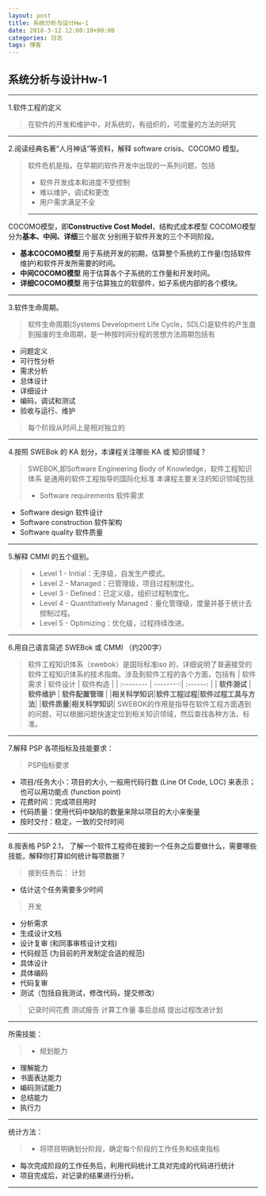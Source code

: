 ```yaml
---
layout: post
title: 系统分析与设计Hw-1
date: 2018-3-12 12:00:10+00:00
categories: 日志
tags: 博客
---
```

## 系统分析与设计Hw-1
--------
1.软件工程的定义
> 在软件的开发和维护中，对系统的，有组织的，可度量的方法的研究

-----------
2.阅读经典名著“人月神话”等资料，解释 software crisis、COCOMO 模型。
> 软件危机是指，在早期的软件开发中出现的一系列问题，包括
> - 软件开发成本和进度不受控制
> - 难以维护，调试和更改
> - 用户需求满足不全
> 
> -----------
COCOMO模型，即**Constructive Cost Model**，结构式成本模型
 COCOMO模型分为**基本、中间、详细**三个层次
 分别用于软件开发的三个不同阶段。
 - **基本COCOMO模型**  用于系统开发的初期，估算整个系统的工作量(包括软件维护)和软件开发所需要的时间。
 - **中间COCOMO模型**  用于估算各个子系统的工作量和开发时间。
 - **详细COCOMO模型**  用于估算独立的软部件，如子系统内部的各个模块。

-----------
3.软件生命周期。
>软件生命周期(Systems Development Life Cycle，SDLC)是软件的产生直到报废的生命周期，是一种按时间分程的思想方法周期包括有
- 问题定义 
- 可行性分析
- 需求分析
- 总体设计
- 详细设计
- 编码，调试和测试
- 验收与运行、维护

>每个阶段从时间上是相对独立的

-----------
4.按照 SWEBok 的 KA 划分，本课程关注哪些 KA 或 知识领域？
>SWEBOK,即Software Engineering Body of Knowledge，软件工程知识体系
>是通用的软件工程指导的国际化标准
>本课程主要关注的知识领域包括
>- Software requirements 软件需求
- Software design 软件设计
- Software construction 软件架构
- Software quality 软件质量

-----------
5.解释 CMMI 的五个级别。
>- Level 1 - Initial：无序级，自发生产模式。
>- Level 2 - Managed：已管理级，项目过程制度化。
>- Level 3 - Defined：已定义级，组织过程制度化。
>- Level 4 - Quantitatively Managed：量化管理级，度量并基于统计去控制过程。
>- Level 5 - Optimizing：优化级，过程持续改进。

-----------
6.用自己语言简述 SWEBok 或 CMMI （约200字）
>软件工程知识体系（swebok）是国际标准iso 的，详细说明了普遍接受的软件工程知识体系的技术指南。涉及到软件工程的各个方面，包括有
>| 软件需求      |    软件设计 |   软件构造   |
| :-------- | --------:| :------: |
| **软件测试**    |   **软件维护** |  **软件配置管理**  |
|**相关科学知识**|**软件工程过程**|**软件过程工具与方法**|
|**软件质量**|**相关科学知识**|
 SWEBOK的作用是指导在软件工程方面遇到的问题，可以根据问题快速定位到相关知识领域，然后查找各种方法、标准。

----------
7.解释 PSP 各项指标及技能要求：
> PSP指标要求
- 项目/任务大小：项目的大小, 一般用代码行数 (Line Of Code, LOC) 来表示；也可以用功能点 (function point)
- 花费时间：完成项目用时
- 代码质量：使用代码中缺陷的数量来除以项目的大小来衡量
- 按时交付：稳定，一致的交付时间

----------
8.按表格 PSP 2.1， 了解一个软件工程师在接到一个任务之后要做什么，需要哪些技能，解释你打算如何统计每项数据？
>接到任务后：
>计划
- 估计这个任务需要多少时间

>开发
- 分析需求
- 生成设计文档
- 设计复审 (和同事审核设计文档)
- 代码规范 (为目前的开发制定合适的规范)
- 具体设计
- 具体编码
- 代码复审
- 测试（包括自我测试，修改代码，提交修改）

>记录时间花费
测试报告
计算工作量
事后总结
提出过程改进计划

--------
所需技能：
>- 规划能力
- 理解能力
- 书面表达能力
- 编码测试能力
- 总结能力
- 执行力

--------
统计方法：

>- 将项目明确划分阶段，确定每个阶段的工作任务和结束指标
- 每次完成阶段的工作任务后，利用代码统计工具对完成的代码进行统计
- 项目完成后，对记录的结果进行分析。

--------